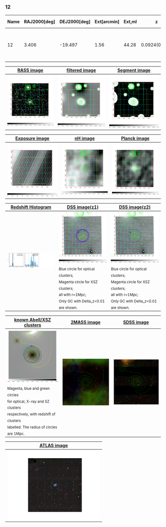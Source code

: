 <div STYLE="page-break-after: always;"></div>

### 12

|Name|RAJ2000[deg]|DEJ2000[deg] |Ext[arcmin]| Ext,ml | z | z_src| C|GC(XSZ,Delta_z<0.01)| GC(OPT,Delta_z<0.01)|GC| R_sig[arcmin] | R500[arcmin] | R500[Mpc]| CRsig[c/s] | CR500[c/s] |L500[1E44 erg/s]|F500[1E-12 erg/s/cm^2]| M500[1E14 Msun]|Tx[keV]|Cnt_sig|Beta|Rc[arcmin]|Comment|Alias|
|---|---|---|---|---|---|------|---|--------|---------|----------|---|---|---|---|---|---|---|---|---|---|---|---|---|---|
|12| 3.406| -19.497| 1.56| 44.28| 0.0924(0.007)| z1, z_xsz| B| MCXC, PSZ2, Tar, XB| A, N, W| A, MCXC, N, PSZ2, Tar, W, XB| 7.338| 9.197| 0.949| 0.297(0.043)| 0.310(0.045)| 1.293(0.092)| 6.037(0.429)| 2.65(0.09)| 4.02(0.09)| 84.3| 0.850(-0.125+0.101)| 3.362(-0.757+0.582)| -| k126|

|[RASS image](../image/12/12_img.pdf)|[filtered image](../image/12/12_fil.pdf)|[Segment image](../image/12/12_seg.pdf)|
|-------------------|--------------------|-------------------|
| <img src="../image/12/12_img.png" width="300">  | <img src="../image/12/12_fil.png" width="300">   | <img src="../image/12/12_seg.png" width="300">  |

|[Exposure image](../image/12/12_mex.pdf)| [nH image](../image/12/12_nh.pdf)| [Planck image](../image/12/12_p.pdf)|
|-------------------|--------------------|-------------------|
|<img src="../image/12/12_mex.png" width="300">   | <img src="../image/12/12_nh.png" width="300">    | <img src="../image/12/12_p.png" width="300"> |

|[Redshift Histogram](../image/12/12_zg.pdf) | [DSS image(z1)](../image/12/12_dss_z1.pdf)      |  [DSS image(z2)](../image/12/12_dss_z2.pdf)    |
|-------------------|--------------------|-------------------|
|<img src="../image/12/12_zg.png" width="300"> |<img src="../image/12/12_dss_z1.png" width="300"> <sub><br>Blue circle for optical clusters; <br>Magenta circle for XSZ clusters; <br>all with r=1Mpc; <br>Only GC with Delta_z<0.01 are shown. </sub>| <img src="../image/12/12_dss_z2.png" width="300"><sub><br>Blue circle for optical clusters; <br>Magenta circle for XSZ clusters; <br>all with r=1Mpc; <br>Only GC with Delta_z<0.01 are shown. </sub> |

|[known Abell/XSZ clusters](../image/12/12_gc.pdf) | [2MASS image](../image/12/12_2mass.pdf)      |[SDSS image](../image/12/12_sdss.pdf)   |
|-------------------|-------------------|-------------------|
|<img src=../image/12/12_gc.png width="300"> <br><sub>Magenta, blue and green circles <br>for optical, X-ray and SZ clusters <br>respectively, with redshift of clusters <br>labelled. The radius of circles <br>are 1Mpc.</sub>|<img src="../image/12/12_2mass.png" width="300">  | <img src="../image/12/12_sdss.png" width="300">  |

|[ATLAS image](../image/12/12_s.pdf)        |
|-------------------|
| <img src="../image/12/12_s.pdf" width="300">  |
